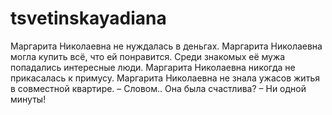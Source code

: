 # tsvetinskayadiana
Маргарита Николаевна не нуждалась в деньгах. Маргарита Николаевна могла купить всё, что ей понравится. Среди знакомых её мужа попадались интересные люди. Маргарита Николаевна никогда не прикасалась к примусу. Маргарита Николаевна не знала ужасов житья в совместной квартире. – Словом.. Она была счастлива? – Ни одной минуты!
